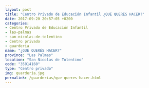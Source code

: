 ```yaml
---
layout: post
title: "Centro Privado de Educación Infantil ¿QUÉ QUERÉS HACER?"
date: 2017-09-20 20:57:05 +0200
categories:
- Centro Privado de Educación Infantil
- las-palmas
- san-nicolas-de-tolentino
- Centro privado
- guarderia
name: "¿QUÉ QUERÉS HACER?"
province: "Las Palmas"
location: "San Nicolas de Tolentino"
code: "35014160"
type: "Centro privado"
img: guarderia.jpg
permalink: /guarderias/que-queres-hacer.html
---
```

